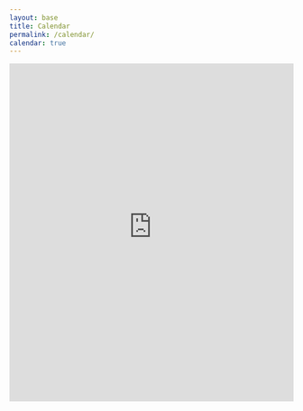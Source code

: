 ```yaml
---
layout: base
title: Calendar
permalink: /calendar/
calendar: true
---
```


<iframe id="open-web-calendar" 
    style="background:url('https://raw.githubusercontent.com/niccokunzmann/open-web-calendar/master/static/img/loaders/circular-loader.gif') center center no-repeat;"
    src="https://open-web-calendar.hosted.quelltext.eu/calendar.html?hour_format=%25g%3A%25i%E2%80%AF%25A&amp;skin=terrace&amp;start_of_week=su&amp;tabs=month&amp;tabs=week&amp;tabs=agenda&amp;target=_blank&amp;title=Mesilla%20Valley%20Radio%20Club%20(N5BL)&amp;url=https%3A%2F%2Fcalendar.google.com%2Fcalendar%2Fical%2Fa329a63b882b33ab0ed753243adb0a20249e7f410b8bf8b0fdd39ae5aaa69c13%2540group.calendar.google.com%2Fpublic%2Fbasic.ics"
    sandbox="allow-scripts allow-same-origin allow-popups"
    allowTransparency="true" scrolling="no" 
    frameborder="0" height="600px" width="100%"></iframe>
